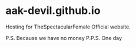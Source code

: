 # aak-devil.github.io
Hosting for TheSpectacularFemale Official website.

P.S. Because we have no money
P.P.S. One day 


